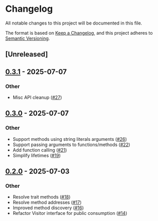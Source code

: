 # Changelog

All notable changes to this project will be documented in this file.

The format is based on [Keep a Changelog](https://keepachangelog.com/en/1.0.0/),
and this project adheres to [Semantic Versioning](https://semver.org/spec/v2.0.0.html).

## [Unreleased]

## [0.3.1](https://github.com/samscott89/rudy/compare/rudy-dwarf-v0.3.0...rudy-dwarf-v0.3.1) - 2025-07-07

### Other

- Misc API cleanup ([#27](https://github.com/samscott89/rudy/pull/27))

## [0.3.0](https://github.com/samscott89/rudy/compare/rudy-dwarf-v0.2.0...rudy-dwarf-v0.3.0) - 2025-07-07

### Other

- Support methods using string literals arguments ([#26](https://github.com/samscott89/rudy/pull/26))
- Support passing arguments to functions/methods ([#22](https://github.com/samscott89/rudy/pull/22))
- Add function calling ([#21](https://github.com/samscott89/rudy/pull/21))
- Simplify lifetimes ([#19](https://github.com/samscott89/rudy/pull/19))

## [0.2.0](https://github.com/samscott89/rudy/compare/rudy-dwarf-v0.1.0...rudy-dwarf-v0.2.0) - 2025-07-03

### Other

- Resolve trait methods ([#18](https://github.com/samscott89/rudy/pull/18))
- Resolve method addresses ([#17](https://github.com/samscott89/rudy/pull/17))
- Improved method discovery ([#16](https://github.com/samscott89/rudy/pull/16))
- Refactor Visitor interface for public consumption ([#14](https://github.com/samscott89/rudy/pull/14))
